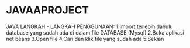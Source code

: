 # JAVAAPROJECT
JAVA
LANGKAH - LANGKAH PENGGUNAAN:
1.Import terlebih dahulu database yang sudah ada di dalam file DATABASE (Mysql)
2.Buka aplikasi net beans
3.Open file
4.Cari dan klik file yang sudah ada
5.Sekian
